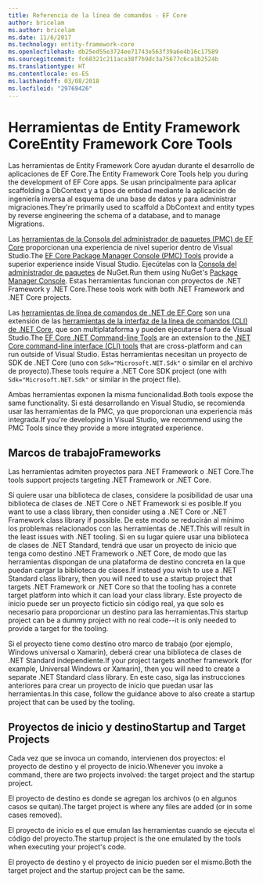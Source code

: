 ```yaml
---
title: Referencia de la línea de comandos - EF Core
author: bricelam
ms.author: bricelam
ms.date: 11/6/2017
ms.technology: entity-framework-core
ms.openlocfilehash: db25ed55e3724ee71743e563f39a6e4b16c17589
ms.sourcegitcommit: fc68321c211aca38f7b9dc3a75677c6ca1b2524b
ms.translationtype: HT
ms.contentlocale: es-ES
ms.lasthandoff: 03/08/2018
ms.locfileid: "29769426"
---
```

<a name="entity-framework-core-tools"></a><span data-ttu-id="2beb4-102">Herramientas de Entity Framework Core</span><span class="sxs-lookup"><span data-stu-id="2beb4-102">Entity Framework Core Tools</span></span>
===========================
<span data-ttu-id="2beb4-103">Las herramientas de Entity Framework Core ayudan durante el desarrollo de aplicaciones de EF Core.</span><span class="sxs-lookup"><span data-stu-id="2beb4-103">The Entity Framework Core Tools help you during the development of EF Core apps.</span></span> <span data-ttu-id="2beb4-104">Se usan principalmente para aplicar scaffolding a DbContext y a tipos de entidad mediante la aplicación de ingeniería inversa al esquema de una base de datos y para administrar migraciones.</span><span class="sxs-lookup"><span data-stu-id="2beb4-104">They're primarily used to scaffold a DbContext and entity types by reverse engineering the schema of a database, and to manage Migrations.</span></span>

<span data-ttu-id="2beb4-105">Las [herramientas de la Consola del administrador de paquetes (PMC) de EF Core][1] proporcionan una experiencia de nivel superior dentro de Visual Studio.</span><span class="sxs-lookup"><span data-stu-id="2beb4-105">The [EF Core Package Manager Console (PMC) Tools][1] provide a superior experience inside Visual Studio.</span></span> <span data-ttu-id="2beb4-106">Ejecútelas con la [Consola del administrador de paquetes][2] de NuGet.</span><span class="sxs-lookup"><span data-stu-id="2beb4-106">Run them using NuGet's [Package Manager Console][2].</span></span> <span data-ttu-id="2beb4-107">Estas herramientas funcionan con proyectos de .NET Framework y .NET Core.</span><span class="sxs-lookup"><span data-stu-id="2beb4-107">These tools work with both .NET Framework and .NET Core projects.</span></span>

<span data-ttu-id="2beb4-108">Las [herramientas de línea de comandos de .NET de EF Core][3] son una extensión de las [herramientas de la interfaz de la línea de comandos (CLI) de .NET Core][4], que son multiplataforma y pueden ejecutarse fuera de Visual Studio.</span><span class="sxs-lookup"><span data-stu-id="2beb4-108">The [EF Core .NET Command-line Tools][3] are an extension to the [.NET Core command-line interface (CLI) tools][4] that are cross-platform and can run outside of Visual Studio.</span></span> <span data-ttu-id="2beb4-109">Estas herramientas necesitan un proyecto de SDK de .NET Core (uno con `Sdk="Microsoft.NET.Sdk"` o similar en el archivo de proyecto).</span><span class="sxs-lookup"><span data-stu-id="2beb4-109">These tools require a .NET Core SDK project (one with `Sdk="Microsoft.NET.Sdk"` or similar in the project file).</span></span>

<span data-ttu-id="2beb4-110">Ambas herramientas exponen la misma funcionalidad.</span><span class="sxs-lookup"><span data-stu-id="2beb4-110">Both tools expose the same functionality.</span></span> <span data-ttu-id="2beb4-111">Si está desarrollando en Visual Studio, se recomienda usar las herramientas de la PMC, ya que proporcionan una experiencia más integrada.</span><span class="sxs-lookup"><span data-stu-id="2beb4-111">If you're developing in Visual Studio, we recommend using the PMC Tools since they provide a more integrated experience.</span></span>

<a name="frameworks"></a><span data-ttu-id="2beb4-112">Marcos de trabajo</span><span class="sxs-lookup"><span data-stu-id="2beb4-112">Frameworks</span></span>
----------
<span data-ttu-id="2beb4-113">Las herramientas admiten proyectos para .NET Framework o .NET Core.</span><span class="sxs-lookup"><span data-stu-id="2beb4-113">The tools support projects targeting .NET Framework or .NET Core.</span></span>

<span data-ttu-id="2beb4-114">Si quiere usar una biblioteca de clases, considere la posibilidad de usar una biblioteca de clases de .NET Core o .NET Framework si es posible.</span><span class="sxs-lookup"><span data-stu-id="2beb4-114">If you want to use a class library, then consider using a .NET Core or .NET Framework class library if possible.</span></span> <span data-ttu-id="2beb4-115">De este modo se reducirán al mínimo los problemas relacionados con las herramientas de .NET.</span><span class="sxs-lookup"><span data-stu-id="2beb4-115">This will result in the least issues with .NET tooling.</span></span> <span data-ttu-id="2beb4-116">Si en su lugar quiere usar una biblioteca de clases de .NET Standard, tendrá que usar un proyecto de inicio que tenga como destino .NET Framework o .NET Core, de modo que las herramientas dispongan de una plataforma de destino concreta en la que puedan cargar la biblioteca de clases.</span><span class="sxs-lookup"><span data-stu-id="2beb4-116">If instead you wish to use a .NET Standard class library, then you will need to use a startup project that targets .NET Framework or .NET Core so that the tooling has a conrete target platform into which it can load your class library.</span></span> <span data-ttu-id="2beb4-117">Este proyecto de inicio puede ser un proyecto ficticio sin código real, ya que solo es necesario para proporcionar un destino para las herramientas.</span><span class="sxs-lookup"><span data-stu-id="2beb4-117">This startup project can be a dummy project with no real code--it is only needed to provide a target for the tooling.</span></span>

<span data-ttu-id="2beb4-118">Si el proyecto tiene como destino otro marco de trabajo (por ejemplo, Windows universal o Xamarin), deberá crear una biblioteca de clases de .NET Standard independiente.</span><span class="sxs-lookup"><span data-stu-id="2beb4-118">If your project targets another framework (for example, Universal Windows or Xamarin), then you will need to create a separate .NET Standard class library.</span></span> <span data-ttu-id="2beb4-119">En este caso, siga las instrucciones anteriores para crear un proyecto de inicio que puedan usar las herramientas.</span><span class="sxs-lookup"><span data-stu-id="2beb4-119">In this case, follow the guidance above to also create a startup project that can be used by the tooling.</span></span>

<a name="startup-and-target-projects"></a><span data-ttu-id="2beb4-120">Proyectos de inicio y destino</span><span class="sxs-lookup"><span data-stu-id="2beb4-120">Startup and Target Projects</span></span>
---------------------------
<span data-ttu-id="2beb4-121">Cada vez que se invoca un comando, intervienen dos proyectos: el proyecto de destino y el proyecto de inicio.</span><span class="sxs-lookup"><span data-stu-id="2beb4-121">Whenever you invoke a command, there are two projects involved: the target project and the startup project.</span></span>

<span data-ttu-id="2beb4-122">El proyecto de destino es donde se agregan los archivos (o en algunos casos se quitan).</span><span class="sxs-lookup"><span data-stu-id="2beb4-122">The target project is where any files are added (or in some cases removed).</span></span>

<span data-ttu-id="2beb4-123">El proyecto de inicio es el que emulan las herramientas cuando se ejecuta el código del proyecto.</span><span class="sxs-lookup"><span data-stu-id="2beb4-123">The startup project is the one emulated by the tools when executing your project's code.</span></span>

<span data-ttu-id="2beb4-124">El proyecto de destino y el proyecto de inicio pueden ser el mismo.</span><span class="sxs-lookup"><span data-stu-id="2beb4-124">Both the target project and the startup project can be the same.</span></span>


  [1]: powershell.md
  [2]: https://docs.microsoft.com/nuget/tools/package-manager-console
  [3]: dotnet.md
  [4]: https://docs.microsoft.com/dotnet/core/tools/

